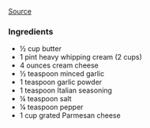 [Source](https://therecipecritic.com/the-best-homemade-alfredo-sauce-ever/)  

### Ingredients
 - ½ cup butter 
 - 1 pint heavy whipping cream (2 cups) 
 - 4 ounces cream cheese 
 - ½ teaspoon minced garlic 
 - 1 teaspoon garlic powder 
 - 1 teaspoon Italian seasoning 
 - ¼ teaspoon salt 
 - ¼ teaspoon pepper 
 - 1 cup grated Parmesan cheese
